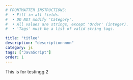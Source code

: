 ```yaml
---
# FRONTMATTER INSTRUCTIONS:
#  • Fill in all fields.
#  • DO NOT modify 'Category'.
#  • All values are strings, except 'Order' (integer).
#  • 'Tags' must be a list of valid string tags.

title: "titlee"
description: "descriptionnnnn"
category: js
tags: ["JavaScript"]
order: 1
---
```


This is for testingg 2
